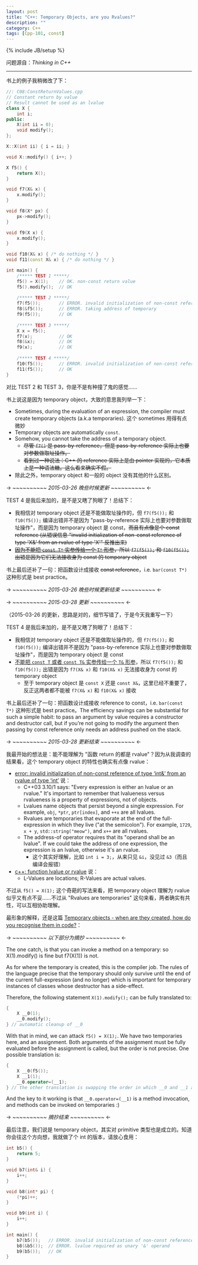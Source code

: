 ```yaml
---
layout: post
title: "C++: Temporary Objects, are you Rvalues?"
description: ""
category: C++
tags: [Cpp-101, const]
---
```

{% include JB/setup %}

问题源自：_Thinking in C++_

-----

书上的例子我稍微改了下：

```cpp
//: C08:ConstReturnValues.cpp
// Constant return by value
// Result cannot be used as an lvalue
class X {
	int i;
public:
	X(int ii = 0);
	void modify();
};

X::X(int ii) { i = ii; }

void X::modify() { i++; }

X f5() {
	return X();
}

void f7(X& x) {
	x.modify();
}

void f8(X* px) {
	px->modify();
}

void f9(X x) {
	x.modify();
}

void f10(X& x) { /* do nothing */ }
void f11(const X& x) { /* do nothing */ }

int main() {
	/***** TEST 1 *****/
	f5() = X(1); 	// OK. non-const return value
	f5().modify(); 	// OK
	
	/***** TEST 2 *****/
	f7(f5()); 		// ERROR. invalid initialization of non-const reference of type 'X&' from an rvalue of type 'X'
	f8(&f5());		// ERROR. taking address of temporary
	f9(f5());		// OK
	
	/***** TEST 3 *****/
	X x = f5();
	f7(x);			// OK
	f8(&x);			// OK
	f9(x);			// OK
	
	/***** TEST 4 *****/
    f10(f5());		// ERROR. invalid initialization of non-const reference of type 'X&' from an rvalue of type 'X'
    f11(f5());		// OK
}
```

对比 TEST 2 和 TEST 3，你是不是有种撞了鬼的感觉……

书上说这是因为 temporary object，大致的意思我列举一下：

* Sometimes, during the evaluation of an expression, the compiler must create temporary objects (a.k.a temporaries). 这个 sometimes 用得有点微妙
* Temporary objects are automatically `const`.
* Somehow, you cannot take the address of a temporary object.
	* <del>尽管 `f7()` 是 pass-by-reference，但是 pass-by-reference 实际上也要对参数做取址操作。</del>
	* <del>看到过一种说法：C++ 的 reference 实际上是由 pointer 实现的，它本质上是一种语法糖。这么看来确实不假。</del>
* 除此之外，temporary object 和一般的 object 没有其他的什么区别。

-> _~~~~~~~~~~ 2015-03-26 晚些时候更新 ~~~~~~~~~~_ <-

TEST 4 是我后来加的，是不是又瞎了狗眼了！总结下：

* 我相信对 temporary object 还是不能做取址操作的，但 `f7(f5());` 和 `f10(f5());` 编译出错并不是因为 "pass-by-reference 实际上也要对参数做取址操作"，而是因为 temporary object 是 const，<del>而且有点像是个 const reference (从错误信息 "invalid initialization of non-const reference of type 'X&' from an rvalue of type 'X'" 反推出来)</del>
* <del>[因为不能把 `const T*` 实参传给一个 `T*` 形参](/c++/2015/03/26/cpp-const-pointer#rules)，所以 `f7(f5());` 和 `f10(f5());` 出错是因为它们无法接收身为 const 的 temporary object</del>

书上最后还补了一句：把函数设计成接收 <del>const reference</del>，i.e. `bar(const T*)` 这种形式是 best practice。 

-> _~~~~~~~~~~ 2015-03-26 晚些时候更新结束 ~~~~~~~~~~_ <-

-> _~~~~~~~~~~ 2015-03-28 更新 ~~~~~~~~~~_ <-

（2015-03-26 的更新，思路是对的，细节写错了，于是今天我重写一下）

TEST 4 是我后来加的，是不是又瞎了狗眼了！总结下：

* 我相信对 temporary object 还是不能做取址操作的，但 `f7(f5());` 和 `f10(f5());` 编译出错并不是因为 "pass-by-reference 实际上也要对参数做取址操作"，而是因为 temporary object 是 const
* [不能把 `const T` 或者 `const T&` 实参传给一个 `T&` 形参](/c++/2015/03/28/cpp-const-reference#rules)，所以 `f7(f5());` 和 `f10(f5());` 出错是因为 `f7(X& x)` 和 `f10(X& x)` 无法接收身为 const 的 temporary object
	* 至于 temporary object 是 `const X` 还是 `const X&`，这里已经不重要了，反正这两者都不能被 `f7(X& x)` 和 `f10(X& x)` 接收

书上最后还补了一句：把函数设计成接收 reference to const，i.e. `bar(const T*)` 这种形式是 best practice。The efficiency savings can be substantial for such a simple habit: to pass an argument by value requires a constructor and destructor call, but if you’re not going to modify the argument then passing by const reference only needs an address pushed on the stack.

-> _~~~~~~~~~~ 2015-03-28 更新结束 ~~~~~~~~~~_ <-

我最开始的想法是：能不能理解为 "函数 return 的都是 rvalue"？因为从我调查的结果看，这个 temporary object 的特性也确实有点像 rvalue：

* [error: invalid initialization of non-const reference of type ‘int&’ from an rvalue of type ‘int’](http://stackoverflow.com/a/8294009) 说：
	* C++03 3.10/1 says: "Every expression is either an lvalue or an rvalue." It's important to remember that lvalueness versus rvalueness is a property of expressions, not of objects.
	* Lvalues name objects that persist beyond a single expression. For example, `obj`, `*ptr`, `ptr[index]`, and `++x` are all lvalues.
	* Rvalues are temporaries that evaporate at the end of the full-expression in which they live ("at the semicolon"). For example, `1729`, `x + y`, `std::string("meow")`, and `x++` are all rvalues.
	* The address-of operator requires that its "operand shall be an lvalue". If we could take the address of one expression, the expression is an lvalue, otherwise it's an rvalue.
		* 这个其实好理解，比如 `int i = 3;`，从来只见 `&i`，没见过 `&3`（而且编译会报错）
* [c++: function lvalue or rvalue](http://stackoverflow.com/a/13854976) 说：
	* L-Values are locations; R-Values are actual values.
	
不过从 `f5() = X(1);` 这个奇葩的写法来看，把 temporary object 理解为 rvalue 似乎又有点不妥……不过从 "Rvalues are temporaries" 这句来看，两者确实有共性，可以互相协助理解。

最形象的解释，还是这篇 [Temporary objects - when are they created, how do you recognise them in code?](http://stackoverflow.com/a/10898291)：

-> _~~~~~~~~~~ 以下部分为摘抄 ~~~~~~~~~~_ <-

The one catch, is that you can invoke a method on a temporary: so X(1).modify() is fine but f7(X(1)) is not.

As for where the temporary is created, this is the compiler job. The rules of the language precise that the temporary should only survive until the end of the current full-expression (and no longer) which is important for temporary instances of classes whose destructor has a side-effect.

Therefore, the following statement `X(1).modify();` can be fully translated to:

```cpp
{
    X __0(1);
    __0.modify();
} // automatic cleanup of __0
```

With that in mind, we can attack `f5() = X(1);`. We have two temporaries here, and an assignment. Both arguments of the assignment must be fully evaluated before the assignment is called, but the order is not precise. One possible translation is:

```cpp
{
    X __0(f5());
    X __1(1);
    __0.operator=(__1);
} // the other translation is swapping the order in which __0 and __1 are initialized
```

And the key to it working is that `__0.operator=(__1)` is a method invocation, and methods can be invoked on temporaries :)

-> _~~~~~~~~~~ 摘抄结束 ~~~~~~~~~~_ <-

最后注意，我们说是 temporary object，其实对 primitive 类型也是成立的。知道你会往这个方向想，我就做了个 int 的版本，请放心食用：

```cpp
int b5() {
	return 5;
}

void b7(int& i) {
	i++;
}

void b8(int* pi) {
	(*pi)++;
}

void b9(int i) {
	i++;
}

int main() {
	b7(b5()); 	// ERROR. invalid initialization of non-const reference of type 'int&' from an rvalue of type 'int'
	b8(&b5()); 	// ERROR. lvalue required as unary '&' operand
	b9(b5());	// OK
}
```
